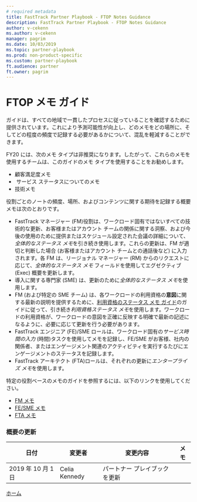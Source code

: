 ```yaml
---
# required metadata
title: FastTrack Partner Playbook - FTOP Notes Guidance
description: FastTrack Partner Playbook - FTOP Notes Guidance
author: v-cekenn
ms.author: v-cekenn
manager: pagrim
ms.date: 10/03/2019
ms.topic: partner-playbook
ms.prod: non-product-specific
ms.custom: partner-playbook
ft.audience: partner
ft.owner: pagrim
---
```


# FTOP メモ ガイド

ガイドは、すべての地域で一貫したプロセスに従っていることを確認するために提供されています。これにより予測可能性が向上し、どのメモをどの場所に、そしてどの程度の頻度で記録する必要があるかについて、混乱を軽減することができます。

FY20 には、次のメモ タイプは非推奨になります。したがって、これらのメモを使用するチームは、このガイドのメモ タイプを使用することをお勧めします。

 -  顧客満足度メモ
 - ​ サービス ステータスについてのメモ
 -  技術メモ

役割ごとのノートの頻度、場所、およびコンテンツに関する期待を記録する概要メモは次のとおりです。

 - FastTrack マネージャー (FM)​ 役割は、ワークロード固有ではないすべての技術的な更新、お客様またはアカウント チームの関係に関する洞察、および今後の使用のために提供またはスケジュール設定された会議の詳細について、*全体的なステータス メモ*を引き続き使用します。これらの更新は、FM が適切と判断した場合 (お客様またはアカウント チームとの通話後など) に入力されます。各 FM は、リージョナル マネージャー (RM) からのリクエストに応じて、*全体的なステータス メモ* フィールドを使用してエグゼクティブ (Exec) 概要を更新します。
 - 導入に関する専門家 (SME) は、更新のために​*全体的なステータス メモ*を使用します。
 - FM (および特定の SME チーム) は、各ワークロードの利用資格の**意図**に関する最新の説明を提供するために、[利用資格のステータス メモ ガイド](status-guidance-entitlement-status-notes-partner-jp.md)のガイドに従って、引き続き*利用資格ステータス メモ*を使用します。ワークロードの利用資格が、ワークロードの意図を正確に反映する明確で最新の記述になるように、必要に応じて更新を行う必要があります。
 - FastTrack エンジニア (FE)/SME ロールは、ワークロード固有の*サービス時間の入力* (時間)タスクを使用してメモを記録し、FE/SME がお客様、社内の関係者、またはエンゲージメント関連のアクティビティを実行するたびにエンゲージメントのステータスを記録します。
 -  FastTrack アーキテクト (FTA)​ ロールは、それぞれの更新に*エンタープライズ メモ*を使用します。

特定の役割ベースのメモのガイドを参照するには、以下のリンクを使用してください。

-  [FM メモ](guidance-fm-notes-partner-jp.md)
-  [FE/SME メモ](guidance-fe-sme-notes-partner-jp.md)
-  [FTA メモ](guidance-fta-notes-partner-jp.md)

### 概要の更新

|日付|変更者|変更内容|メモ|
|---------|---------------|----------------------------|-------------|
|2019 年 10 月 1 日| Celia Kennedy| パートナー プレイブックを更新| |

[ホーム](http://partner-docs.microsoft.com)
